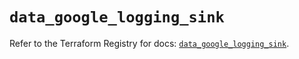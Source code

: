 # `data_google_logging_sink`

Refer to the Terraform Registry for docs: [`data_google_logging_sink`](https://registry.terraform.io/providers/hashicorp/google/6.8.0/docs/data-sources/logging_sink).
